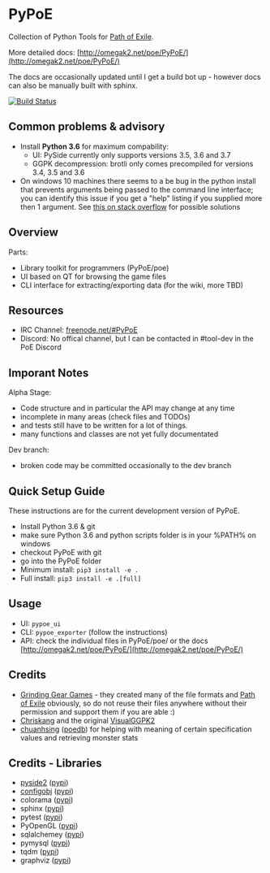 PyPoE
========
Collection of Python Tools for [Path of Exile](https://www.pathofexile.com/).

More detailed docs: [http://omegak2.net/poe/PyPoE/](http://omegak2.net/poe/PyPoE/)

The docs are occasionally updated until I get a build bot up - however docs can also be manually built with sphinx.

[![Build Status](https://travis-ci.org/OmegaK2/PyPoE.svg?branch=dev)](https://travis-ci.org/OmegaK2/PyPoE)

Common problems & advisory
--------
* Install **Python 3.6** for maximum compability:
  * UI: PySide currently only supports versions 3.5, 3.6 and 3.7
  * GGPK decompression: brotli only comes precompiled for versions 3.4, 3.5 and 3.6 
* On windows 10 machines there seems to a be bug in the python install that prevents arguments being passed to the command line interface; you can identify this issue if you get a "help" listing if you supplied more then 1 argument. See [this on stack overflow](https://stackoverflow.com/questions/2640971/windows-is-not-passing-command-line-arguments-to-python-programs-executed-from-t) for possible solutions


Overview
--------
Parts:
* Library toolkit for programmers (PyPoE/poe)
* UI based on QT for browsing the game files
* CLI interface for extracting/exporting data (for the wiki, more TBD)

Resources
-------
* IRC Channel: [freenode.net/#PyPoE](http://webchat.freenode.net/?channels=#PyPoE)
* Discord: No offical channel, but I can be contacted in #tool-dev in the PoE Discord

Imporant Notes
--------
Alpha Stage:
* Code structure and in particular the API may change at any time
* incomplete in many areas (check files and TODOs)
* and tests still have to be written for a lot of things.
* many functions and classes are not yet fully documentated

Dev branch:
* broken code may be committed occasionally to the dev branch

Quick Setup Guide
--------
These instructions are for the current development version of PyPoE.

* Install Python 3.6 & git
* make sure Python 3.6 and python scripts folder is in your %PATH% on windows
* checkout PyPoE with git
* go into the PyPoE folder
* Minimum install: ```pip3 install -e . ```
* Full install: ```pip3 install -e .[full]```

Usage
--------
* UI: ```pypoe_ui```
* CLI: ```pypoe_exporter``` (follow the instructions)
* API: check the individual files in PyPoE/poe/ or the docs [http://omegak2.net/poe/PyPoE/](http://omegak2.net/poe/PyPoE/)

Credits
--------
* [Grinding Gear Games](http://www.grindinggear.com/) - they created many of the file formats and [Path of Exile](https://www.pathofexile.com/) obviously, so do not reuse their files anywhere without their permission and support them if you are able :)
* [Chriskang](http://pathofexile.gamepedia.com/User:Chriskang) and the original [VisualGGPK2](http://pathofexile.gamepedia.com/User:Chriskang/VisualGGPK2)
* [chuanhsing](https://www.reddit.com/user/chuanhsing) ([poedb](http://poedb.tw/us/index.php)) for helping with meaning of certain specification values and retrieving monster stats

Credits - Libraries
-------
* [pyside2](https://wiki.qt.io/Category:LanguageBindings::PySide) ([pypi](https://pypi.org/project/PySide2/))
* [configobj](http://www.voidspace.org.uk/python/configobj.html) ([pypi](https://pypi.python.org/pypi/configobj))
* colorama ([pypi](https://pypi.python.org/pypi/colorama))
* sphinx ([pypi](https://pypi.python.org/pypi/sphinx))
* pytest ([pypi](https://pypi.python.org/pypi/pytest))
* PyOpenGL ([pypi](https://pypi.python.org/pypi/PyOpenGL))
* sqlalchemey ([pypi](https://pypi.python.org/pypi/SQLAlchemy))
* pymysql ([pypi](https://pypi.python.org/pypi/PyMySQL))
* tqdm ([pypi](https://pypi.python.org/pypi/tqdm))
* graphviz ([pypi](https://pypi.python.org/pypi/graphviz))
